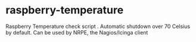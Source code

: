 # raspberry-temperature
Raspberry Temperature check script . Automatic shutdown over 70 Celsius by default.
Can be used by NRPE, the Nagios/Icinga client
